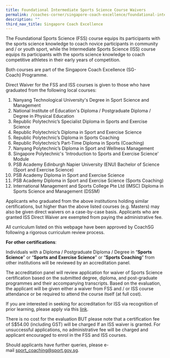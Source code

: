 ```yaml
---
title: Foundational Intermediate Sports Science Course Waivers
permalink: /coaches-corner/singapore-coach-excellence/foundational-intermediate-sports-science-course-waivers/
description: ""
third_nav_title: Singapore Coach Excellence
---
```

The Foundational Sports Science (FSS) course equips its participants with the sports science knowledge to coach novice participants in community and / or youth sport, while the Intermediate Sports Science (ISS) course equips its participants with the sports science knowledge to coach competitive athletes in their early years of competition.

Both courses are part of the Singapore Coach Excellence (SG-Coach) Programme.

Direct Waiver for the FSS and ISS courses is given to those who have graduated from the following local courses:

1. Nanyang Technological University's Degree in Sport Science and Management
2. National Institute of Education's Diploma / Postgraduate Diploma / Degree in Physical Education
3. Republic Polytechnic’s Specialist Diploma in Sports and Exercise Science
4. Republic Polytechnic’s Diploma in Sport and Exercise Science
5. Republic Polytechnic’s Diploma in Sports Coaching
6. Republic Polytechnic’s Part-Time Diploma in Sports (Coaching)
7. Nanyang Polytechnic’s Diploma in Sport and Wellness Management
8. Singapore Polytechnic's 'Introduction to Sports and Exercise Science' Module
9. PSB Academy Edinburgh Napier University (ENU) Bachelor of Science (Sport and Exercise Science)
10. PSB Academy Diploma in Sport and Exercise Science
11. PSB Academy Diploma in Sport and Exercise Science (Sports Coaching)
12. International Management and Sports College Pte Ltd (IMSC) Diploma in Sports Science and Management (DSSM)

Applicants who graduated from the above institutions holding similar certifications, but higher than the above listed courses (e.g. Masters) may also be given direct waivers on a case-by-case basis. Applicants who are granted ISS Direct Waiver are exempted from paying the administrative fee.

All curriculum listed on this webpage have been approved by CoachSG following a rigorous curriculum review process.

**For other certifications**:

Individuals with a Diploma / Postgraduate Diploma / Degree in “**Sports Science**” or “**Sports and Exercise Science**” or “**Sports Coaching**” from other institutions will be reviewed by an accreditation panel.

The accreditation panel will review application for waiver of Sports Science certification based on the submitted degree, diploma, and post-graduate programmes and their accompanying transcripts. Based on the evaluation, the applicant will be given either a waiver from FSS and / or ISS course attendance or be required to attend the course itself (at full cost).

If you are interested in seeking for accreditation for ISS via recognition of prior learning, please apply via this [link](https://go.gov.sg/rplapplicationform).

There is no cost for the evaluation BUT please note that a certification fee of S$54.00 (including GST) will be charged If an ISS waiver is granted. For unsuccessful applications, no administrative fee will be charged and applicant encouraged to enrol in the FSS and ISS courses.

Should applicants have further queries, please e-mail [sport_coaching@sport.gov.sg](mailto:sport_coaching@sport.gov.sg).